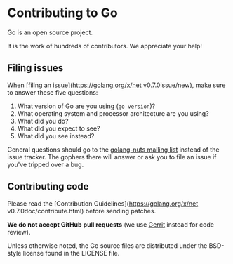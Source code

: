 # Contributing to Go

Go is an open source project.

It is the work of hundreds of contributors. We appreciate your help!


## Filing issues

When [filing an issue](https://golang.org/x/net v0.7.0issue/new), make sure to answer these five questions:

1. What version of Go are you using (`go version`)?
2. What operating system and processor architecture are you using?
3. What did you do?
4. What did you expect to see?
5. What did you see instead?

General questions should go to the [golang-nuts mailing list](https://groups.google.com/group/golang-nuts) instead of the issue tracker.
The gophers there will answer or ask you to file an issue if you've tripped over a bug.

## Contributing code

Please read the [Contribution Guidelines](https://golang.org/x/net v0.7.0doc/contribute.html)
before sending patches.

**We do not accept GitHub pull requests**
(we use [Gerrit](https://code.google.com/p/gerrit/) instead for code review).

Unless otherwise noted, the Go source files are distributed under
the BSD-style license found in the LICENSE file.

